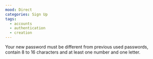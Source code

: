 ```yaml
---
mood: Direct
categories: Sign Up
tags:
  - accounts
  - authentication
  - creation
---
```

Your new password must be different from previous used passwords, contain 8 to 16 characters and at least one number and one letter.